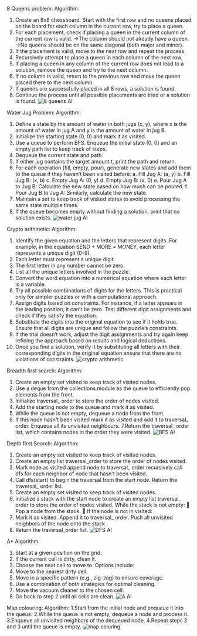 8 Queens problem:
Algorithm:
1. Create an 8x8 chessboard. Start with the first row and no queens placed on the board for each column in the current row, try to place a queen.
2. For each placement, check if placing a queen in the current column of the current row is valid.
->The column should not already have a queen.
->No queens should be on the same diagonal (both major and minor).
3. If the placement is valid, move to the next row and repeat the process.
4. Recursively attempt to place a queen in each column of the next row.
5. If placing a queen in any column of the current row does not lead to a solution, remove the queen and try to the next column.
6. If no column is valid, return to the previous row and move the queen placed there to the next column.
7. If queens are successfully placed in all 8 rows, a solution is found.
8. Continue the process until all possible placements are tried or a solution is found.
![8 queens AI](https://github.com/user-attachments/assets/6f199de9-75e1-43ee-bb54-a5ac9a9a5259)




Water Jug Problem:
Algorithm:
1. Define a state by the amount of water in both jugs (x, y), where x is the amount of water in jug A    and y is the amount of water in jug B. 
2. Initialize the starting state (0, 0) and mark it as visited.
3. Use a queue to perform BFS. Enqueue the initial state (0, 0) and an empty path list to keep track of steps.
4. Dequeue the current state and path.
5. If either jug contains the target amount t, print the path and return.
6. For each operation (fill, empty, pour), generate new states and add them to the queue if they haven’t been visited before:
a.	Fill Jug A: (a, y)
b.	Fill Jug B: (x, b)
c.	Empty Jug A: (0, y)
d.	Empty Jug B: (x, 0)
e.	Pour Jug A to Jug B: Calculate the new state based on how much can be poured.
f.	Pour Jug B to Jug A: Similarly, calculate the new state.
7. Maintain a set to keep track of visited states to avoid processing the same state multiple times.
8. If the queue becomes empty without finding a solution, print that no solution exists.
![water jug AI](https://github.com/user-attachments/assets/c2f5b7a6-4578-405d-bf69-081c58bcbbba)





Crypto arithmetic:
Algorithm:
1. Identify the given equation and the letters that represent digits. For example, in the equation SEND + MORE = MONEY, each letter represents a unique digit (0-9).
2. Each letter must represent a unique digit.
3. The first letter in any number cannot be zero.
4. List all the unique letters involved in the puzzle.
5. Convert the word equation into a numerical equation where each letter is a variable.
6. Try all possible combinations of digits for the letters. This is practical only for simpler puzzles or with a computational approach.
7. Assign digits based on constraints. For instance, if a letter appears in the leading position, it can’t be zero. Test different digit assignments and check if they satisfy the equation.
8. Substitute the digits into the original equation to see if it holds true. Ensure that all digits are unique and follow the puzzle’s constraints.
9. If the trial doesn’t work, adjust the digit assignments and try again keep refining the approach based on results and logical deductions.
10. Once you find a solution, verify it by substituting all letters with their corresponding digits in the original equation ensure that there are no violations of constraints.
 ![crypto arithmetic](https://github.com/user-attachments/assets/cab760ab-37da-420f-9e6e-d6faca8c4fd8)





Breadth first search:
Algorithm:
1. Create an empty set visited to keep track of visited nodes.
2. Use a deque from the collections module as the queue to efficiently pop elements from the front.
3. Initialize traversal_ order to store the order of nodes visited.
4. Add the starting node to the queue and mark it as visited.
5. While the queue is not empty, dequeue a node from the front.
6. If this node hasn't been visited mark it as visited and add it to traversal_ order. Enqueue all its unvisited neighbours.
7.Return the traversal_ order list, which contains nodes in the order they were visited.
![BFS AI](https://github.com/user-attachments/assets/4f752913-e7f3-4b3f-93ce-d4b7ee2b7fcc)





Depth first Search:
Algorithm:
1. Create an empty set visited to keep track of visited nodes.
2. Create an empty list traversal_order to store the order of nodes visited.
3. Mark node as visited append node to traversal_ order recursively call dfs for each neighbor of node that hasn't been visited.
4. Call dfs(start) to begin the traversal from the start node. Return the traversal_ order list.
5. Create an empty set visited to keep track of visited nodes.
6. Initialize a stack with the start node to create an empty list traversal_ order to store the order of nodes visited. While the stack is not empty:
	Pop a node from the stack.
	If the node is not in visited:
7. Mark it as visited. Append it to traversal_ order. Push all unvisited neighbors of the node onto the stack .
8. Return the traversal_order list.
![DFS AI](https://github.com/user-attachments/assets/d5788872-38e5-48cf-a0b4-b386f2349ca1)






A*
Algorithm:
1. Start at a given position on the grid.
2. If the current cell is dirty, clean it.
3. Choose the next cell to move to. Options include:
4. Move to the nearest dirty cell.
5. Move in a specific pattern (e.g., zig-zag) to ensure coverage.
6. Use a combination of both strategies for optimal cleaning.
7. Move the vacuum cleaner to the chosen cell.
8. Go back to step 2 until all cells are clean.
![A AI](https://github.com/user-attachments/assets/69d8a911-446f-48cc-a639-573ce9fecf1a)





Map colouring:
Algorithm:
1.Start from the initial node and enqueue it into the queue.
2.While the queue is not empty, dequeue a node and process it.
3.Enqueue all unvisited neighbors of the dequeued node.
4.Repeat steps 2 and 3 until the queue is empty.
![map coluring](https://github.com/user-attachments/assets/0be5e258-7236-4167-a798-299b896755f1)




